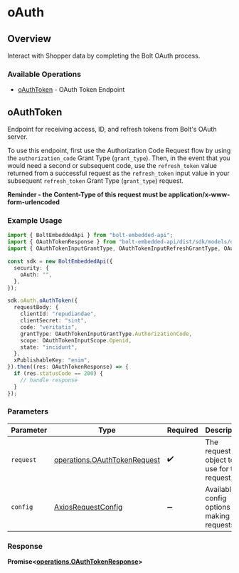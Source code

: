 # oAuth

## Overview

Interact with Shopper data by completing the Bolt OAuth process.


### Available Operations

* [oAuthToken](#oauthtoken) - OAuth Token Endpoint

## oAuthToken

Endpoint for receiving access, ID, and refresh tokens from Bolt's OAuth server. 

To use this endpoint, first use the Authorization Code Request flow by using the `authorization_code` Grant Type (`grant_type`). Then, in the event that you would need a second or subsequent code, use the `refresh_token` value returned from a successful request as the `refresh_token` input value in your subsequent `refresh_token` Grant Type (`grant_type`) request.

 **Reminder - the Content-Type of this request must be application/x-www-form-urlencoded**


### Example Usage

```typescript
import { BoltEmbeddedApi } from "bolt-embedded-api";
import { OAuthTokenResponse } from "bolt-embedded-api/dist/sdk/models/operations";
import { OAuthTokenInputGrantType, OAuthTokenInputRefreshGrantType, OAuthTokenInputScope } from "bolt-embedded-api/dist/sdk/models/shared";

const sdk = new BoltEmbeddedApi({
  security: {
    oAuth: "",
  },
});

sdk.oAuth.oAuthToken({
  requestBody: {
    clientId: "repudiandae",
    clientSecret: "sint",
    code: "veritatis",
    grantType: OAuthTokenInputGrantType.AuthorizationCode,
    scope: OAuthTokenInputScope.Openid,
    state: "incidunt",
  },
  xPublishableKey: "enim",
}).then((res: OAuthTokenResponse) => {
  if (res.statusCode == 200) {
    // handle response
  }
});
```

### Parameters

| Parameter                                                                    | Type                                                                         | Required                                                                     | Description                                                                  |
| ---------------------------------------------------------------------------- | ---------------------------------------------------------------------------- | ---------------------------------------------------------------------------- | ---------------------------------------------------------------------------- |
| `request`                                                                    | [operations.OAuthTokenRequest](../../models/operations/oauthtokenrequest.md) | :heavy_check_mark:                                                           | The request object to use for the request.                                   |
| `config`                                                                     | [AxiosRequestConfig](https://axios-http.com/docs/req_config)                 | :heavy_minus_sign:                                                           | Available config options for making requests.                                |


### Response

**Promise<[operations.OAuthTokenResponse](../../models/operations/oauthtokenresponse.md)>**

